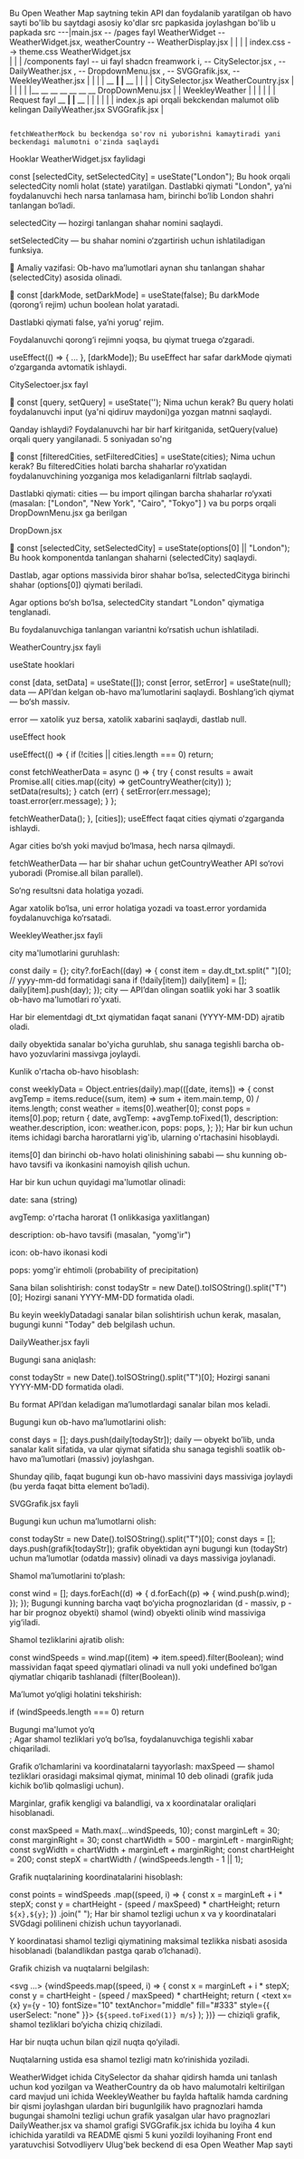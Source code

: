 Bu Open Weather Map saytning tekin API dan foydalanib yaratilgan ob havo sayti bo'lib bu saytdagi asosiy ko'dlar src papkasida joylashgan bo'lib u papkada
src ---|main.jsx  --     /pages fayl WeatherWidget -- WeatherWidget.jsx,  weatherCountry -- WeatherDisplay.jsx
          |                           |
          |                           |
 index.css  --> theme.css           WeatherWidget.jsx        
                                      |
                                      |
                                      |
                                 /components fayl -- ui fayl shadcn freamwork i, -- CitySelector.jsx , -- DailyWeather.jsx , -- DropdownMenu.jsx , -- SVGGrafik.jsx, -- WeekleyWeather.jsx
                                   |        |
                                   |        |
                              __ __|        |__ __
                             |                    |
                             |                    |
                        CitySelector.jsx          WeatherCountry.jsx
                             |                     |            |
                             |                     |            |__ __ __ __ __ __ __
                       DropDownMenu.jsx            |                                 |
                                                WeekleyWeather                       |
                                                  |        |                         |
                                                  |        |                     Request fayl
                                             __ __|        |__ __                    |
                                            |                    |                   |
                                            |                    |                  index.js api orqali bekckendan malumot  olib kelingan
                                     DailyWeather.jsx        SVGGrafik.jsx           |
       
                                                                               fetchWeatherMock bu beckendga so'rov ni yuborishni kamaytiradi yani beckendagi malumotni o'zinda saqlaydi  

 Hooklar
WeatherWidget.jsx faylidagi 

const [selectedCity, setSelectedCity] = useState("London");
Bu hook orqali selectedCity nomli holat (state) yaratilgan. Dastlabki qiymati "London", ya’ni foydalanuvchi hech narsa tanlamasa ham, birinchi bo‘lib London shahri tanlangan bo‘ladi.

selectedCity — hozirgi tanlangan shahar nomini saqlaydi.

setSelectedCity — bu shahar nomini o‘zgartirish uchun ishlatiladigan funksiya.

📌 Amaliy vazifasi: Ob-havo ma’lumotlari aynan shu tanlangan shahar (selectedCity) asosida olinadi.


🔹 const [darkMode, setDarkMode] = useState(false);
Bu darkMode (qorong‘i rejim) uchun boolean holat yaratadi.

Dastlabki qiymati false, ya’ni yorug‘ rejim.

Foydalanuvchi qorong‘i rejimni yoqsa, bu qiymat truega o‘zgaradi.

 useEffect(() => { ... }, [darkMode]);
Bu useEffect har safar darkMode qiymati o‘zgarganda avtomatik ishlaydi.

CitySelectoer.jsx fayl

🔹 const [query, setQuery] = useState('');
Nima uchun kerak?
Bu query holati foydalanuvchi input (ya'ni qidiruv maydoni)ga yozgan matnni saqlaydi.

Qanday ishlaydi?
Foydalanuvchi har bir harf kiritganida, setQuery(value) orqali query yangilanadi. 5 soniyadan so'ng

🔹 const [filteredCities, setFilteredCities] = useState(cities);
Nima uchun kerak?
Bu filteredCities holati barcha shaharlar ro‘yxatidan foydalanuvchining yozganiga mos keladiganlarni filtrlab saqlaydi.

Dastlabki qiymati: cities — bu import qilingan barcha shaharlar ro‘yxati (masalan: ["London", "New York", "Cairo", "Tokyo"] )
va bu porps orqali DropDownMenu.jsx ga berilgan 

DropDown.jsx

🔹 const [selectedCity, setSelectedCity] = useState(options[0] || "London");
Bu hook komponentda tanlangan shaharni (selectedCity) saqlaydi.

Dastlab, agar options massivida biror shahar bo‘lsa, selectedCityga birinchi shahar (options[0]) qiymati beriladi.

Agar options bo‘sh bo‘lsa, selectedCity standart "London" qiymatiga tenglanadi.

Bu foydalanuvchiga tanlangan variantni ko‘rsatish uchun ishlatiladi.


WeatherCountry.jsx fayli

useState hooklari

const [data, setData] = useState([]);
const [error, setError] = useState(null);
data — API’dan kelgan ob-havo ma’lumotlarini saqlaydi. Boshlang‘ich qiymat — bo‘sh massiv.

error — xatolik yuz bersa, xatolik xabarini saqlaydi, dastlab null.


useEffect hook

useEffect(() => {
  if (!cities || cities.length === 0) return;

  const fetchWeatherData = async () => {
    try {
      const results = await Promise.all(
        cities.map((city) => getCountryWeather(city))
      );
      setData(results);
    } catch (err) {
      setError(err.message);
      toast.error(err.message);
    }
  };

  fetchWeatherData();
}, [cities]);
useEffect faqat cities qiymati o‘zgarganda ishlaydi.

Agar cities bo‘sh yoki mavjud bo‘lmasa, hech narsa qilmaydi.

fetchWeatherData — har bir shahar uchun getCountryWeather API so‘rovi yuboradi (Promise.all bilan parallel).

So‘ng resultsni data holatiga yozadi.

Agar xatolik bo‘lsa, uni error holatiga yozadi va toast.error yordamida foydalanuvchiga ko‘rsatadi.

WeekleyWeather.jsx fayli

city ma'lumotlarini guruhlash:

const daily = {};
city?.forEach((day) => {
  const item = day.dt_txt.split(" ")[0]; // yyyy-mm-dd formatidagi sana
  if (!daily[item]) daily[item] = [];
  daily[item].push(day);
});
city — API’dan olingan soatlik yoki har 3 soatlik ob-havo ma'lumotlari ro'yxati.

Har bir elementdagi dt_txt qiymatidan faqat sanani (YYYY-MM-DD) ajratib oladi.

daily obyektida sanalar bo'yicha guruhlab, shu sanaga tegishli barcha ob-havo yozuvlarini massivga joylaydi.


Kunlik o'rtacha ob-havo hisoblash:

const weeklyData = Object.entries(daily).map(([date, items]) => {
  const avgTemp =
    items.reduce((sum, item) => sum + item.main.temp, 0) / items.length;
  const weather = items[0].weather[0];
  const pops = items[0].pop;
  return {
    date,
    avgTemp: +avgTemp.toFixed(1),
    description: weather.description,
    icon: weather.icon,
    pops: pops,
  };
});
Har bir kun uchun items ichidagi barcha haroratlarni yig'ib, ularning o'rtachasini hisoblaydi.

items[0] dan birinchi ob-havo holati olinishining sababi — shu kunning ob-havo tavsifi va ikonkasini namoyish qilish uchun.

Har bir kun uchun quyidagi ma'lumotlar olinadi:

date: sana (string)

avgTemp: o'rtacha harorat (1 onlikkasiga yaxlitlangan)

description: ob-havo tavsifi (masalan, "yomg'ir")

icon: ob-havo ikonasi kodi

pops: yomg'ir ehtimoli (probability of precipitation)



Sana bilan solishtirish:
const todayStr = new Date().toISOString().split("T")[0];
Hozirgi sanani YYYY-MM-DD formatida oladi.

Bu keyin weeklyDatadagi sanalar bilan solishtirish uchun kerak, masalan, bugungi kunni "Today" deb belgilash uchun.

DailyWeather.jsx fayli

Bugungi sana aniqlash:

const todayStr = new Date().toISOString().split("T")[0];
Hozirgi sanani YYYY-MM-DD formatida oladi.

Bu format API’dan keladigan ma’lumotlardagi sanalar bilan mos keladi.


Bugungi kun ob-havo ma’lumotlarini olish:

const days = [];
days.push(daily[todayStr]);
daily — obyekt bo’lib, unda sanalar kalit sifatida, va ular qiymat sifatida shu sanaga tegishli soatlik ob-havo ma’lumotlari (massiv) joylashgan.

Shunday qilib, faqat bugungi kun ob-havo massivini days massiviga joylaydi (bu yerda faqat bitta element bo’ladi).

SVGGrafik.jsx fayli

Bugungi kun uchun ma’lumotlarni olish:

const todayStr = new Date().toISOString().split("T")[0];
const days = [];
days.push(grafik[todayStr]);
grafik obyektidan ayni bugungi kun (todayStr) uchun ma’lumotlar (odatda massiv) olinadi va days massiviga joylanadi.


Shamol ma’lumotlarini to‘plash:

const wind = [];
days.forEach((d) => {
  d.forEach((p) => {
    wind.push(p.wind);
  });
});
Bugungi kunning barcha vaqt bo‘yicha prognozlaridan (d - massiv, p - har bir prognoz obyekti) shamol (wind) obyekti olinib wind massiviga yig‘iladi.


Shamol tezliklarini ajratib olish:

const windSpeeds = wind.map((item) => item.speed).filter(Boolean);
wind massividan faqat speed qiymatlari olinadi va null yoki undefined bo‘lgan qiymatlar chiqarib tashlanadi (filter(Boolean)).


Ma’lumot yo‘qligi holatini tekshirish:

if (windSpeeds.length === 0) return <div>Bugungi ma'lumot yo‘q</div>;
Agar shamol tezliklari yo‘q bo‘lsa, foydalanuvchiga tegishli xabar chiqariladi.

 Grafik o‘lchamlarini va koordinatalarni tayyorlash:
maxSpeed — shamol tezliklari orasidagi maksimal qiymat, minimal 10 deb olinadi (grafik juda kichik bo‘lib qolmasligi uchun).

Marginlar, grafik kengligi va balandligi, va x koordinatalar oraliqlari hisoblanadi.

const maxSpeed = Math.max(...windSpeeds, 10);
const marginLeft = 30;
const marginRight = 30;
const chartWidth = 500 - marginLeft - marginRight;
const svgWidth = chartWidth + marginLeft + marginRight;
const chartHeight = 200;
const stepX = chartWidth / (windSpeeds.length - 1 || 1);


Grafik nuqtalarining koordinatalarini hisoblash:

const points = windSpeeds
  .map((speed, i) => {
    const x = marginLeft + i * stepX;
    const y = chartHeight - (speed / maxSpeed) * chartHeight;
    return `${x},${y}`;
  })
  .join(" ");
Har bir shamol tezligi uchun x va y koordinatalari SVGdagi polilineni chizish uchun tayyorlanadi.

Y koordinatasi shamol tezligi qiymatining maksimal tezlikka nisbati asosida hisoblanadi (balandlikdan pastga qarab o‘lchanadi).



 Grafik chizish va nuqtalarni belgilash:

<svg ...>
  <polyline fill="none" stroke="blue" strokeWidth="2" points={points} />
  {windSpeeds.map((speed, i) => {
    const x = marginLeft + i * stepX;
    const y = chartHeight - (speed / maxSpeed) * chartHeight;
    return (
      <g key={i}>
        <circle cx={x} cy={y} r="4" fill="red" />
        <text x={x} y={y - 10} fontSize="10" textAnchor="middle" fill="#333" style={{ userSelect: "none" }}>
          {`${speed.toFixed(1)} m/s`}
        </text>
      </g>
    );
  })}
</svg>
<polyline> — chiziqli grafik, shamol tezliklari bo‘yicha chiziq chiziladi.

Har bir nuqta uchun <circle> bilan qizil nuqta qo‘yiladi.

Nuqtalarning ustida esa shamol tezligi matn ko‘rinishida yoziladi.



 WeatherWidget ichida  CitySelector da shahar qidirsh hamda uni tanlash uchun kod yozilgan va WeatherCountry da ob havo malumotalri keltirilgan card mavjud uni ichida  WeekleyWeather bu faylda haftalik hamda cardning bir qismi joylashgan ulardan biri bugunlgilik havo pragnozlari hamda bugungai shamolni tezligi uchun grafik yasalgan ular havo pragnozlari DailyWeather.jsx va shamol grafigi SVGGrafik.jsx ichida 
 bu loyiha 4 kun ichichida yaratildi va README qismi 5 kuni yozildi
 loyihaning Front end yaratuvchisi Sotvodliyerv Ulug'bek
 beckend di esa Open Weather Map sayti